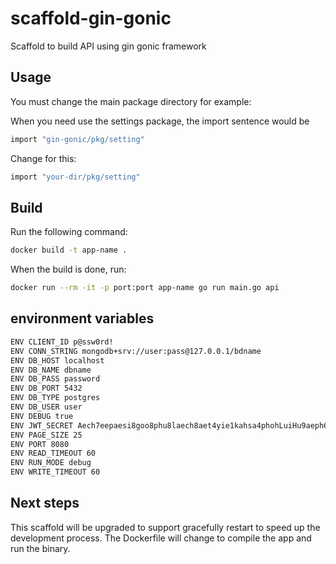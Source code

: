 # scaffold-gin-gonic

Scaffold to build API using gin gonic framework

## Usage

You must change the main package directory for example:

When you need use the settings package, the import sentence would be 
```sh
import "gin-gonic/pkg/setting"
```
Change for this:

```sh
import "your-dir/pkg/setting"
```

## Build

Run the following command:

```sh
docker build -t app-name .
```

When the build is done, run:

```sh
docker run --rm -it -p port:port app-name go run main.go api
```
## environment variables

```sh
ENV CLIENT_ID p@ssw0rd!
ENV CONN_STRING mongodb+srv://user:pass@127.0.0.1/bdname
ENV DB_HOST localhost
ENV DB_NAME dbname
ENV DB_PASS password
ENV DB_PORT 5432
ENV DB_TYPE postgres
ENV DB_USER user
ENV DEBUG true
ENV JWT_SECRET Aech7eepaesi8goo8phu8laech8aet4yie1kahsa4phohLuiHu9aeph6oa9Eoth7
ENV PAGE_SIZE 25
ENV PORT 8080
ENV READ_TIMEOUT 60
ENV RUN_MODE debug
ENV WRITE_TIMEOUT 60
```

## Next steps

This scaffold will be upgraded to support gracefully restart to speed up the development process. The Dockerfile will change to compile the app and run the binary.  